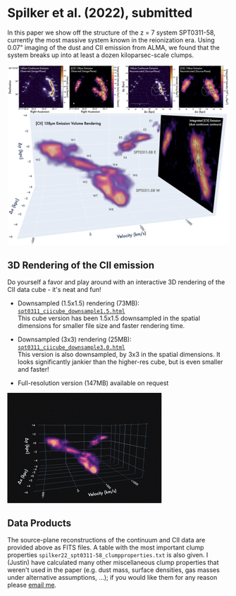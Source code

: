 Spilker et al. (2022), submitted
=======================================

In this paper we show off the structure of the z = 7 system SPT0311-58, currently the most massive system known in the reionization era. Using 0.07" imaging of the dust and CII emission from ALMA, we found that the system breaks up into at least a dozen kiloparsec-scale clumps.

![Data and source structure](spt0311_overview.png)


3D Rendering of the CII emission
--------------------------------

Do yourself a favor and play around with an interactive 3D rendering of the CII data cube - it's neat and fun!

- Downsampled (1.5x1.5) rendering (73MB): [``spt0311_ciicube_downsample1.5.html``](https://htmlpreview.github.io/?https://github.com/spt-smg/publicdata/blob/master/spilker2022_SPT0311-58_z7_clumps/spt0311_ciicube_downsample1.5.html)\
  This cube version has been 1.5x1.5 downsampled in the spatial dimensions for smaller file size and faster rendering time.

- Downsampled (3x3) rendering (25MB): [``spt0311_ciicube_downsample3.0.html``](https://htmlpreview.github.io/?https://github.com/spt-smg/publicdata/blob/master/spilker2022_SPT0311-58_z7_clumps/spt0311_ciicube_downsample3.0.html)\
  This version is also downsampled, by 3x3 in the spatial dimensions. It looks significantly jankier than the higher-res cube, but is even smaller and faster!
  
- Full-resolution version (147MB) available on request
  
  
![Nifty cube rotation](cube_rotate.gif)



Data Products
-------------

The source-plane reconstructions of the continuum and CII data are provided above as FITS files. A table with the most important clump properties ``spilker22_spt0311-58_clumpproperties.txt`` is also given. I (Justin) have calculated many other miscellaneous clump properties that weren't used in the paper (e.g. dust mass, surface densities, gas masses under alternative assumptions, ...); if you would like them for any reason please [email me](mailto:jspilker@tamu.edu).